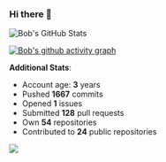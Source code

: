 ### Hi there 👋

![Bob's GitHub Stats](https://github-readme-stats.vercel.app/api?username=Bobthesoftwaredeveloper&show_icons=true&count_private=true&theme=react&hide=stars,prs,issues,contribs)

[![Bob's github activity graph](https://activity-graph.herokuapp.com/graph?username=BobTheSoftwareDeveloper&theme=react-dark)](https://github.com/ashutosh00710/github-readme-activity-graph)

**Additional Stats**:
- Account age: **3** years
- Pushed **1667** commits
- Opened **1** issues
- Submitted **128** pull requests
- Own **54** repositories
- Contributed to **24** public repositories

![](https://komarev.com/ghpvc/?username=BobTheSoftwareDeveloper)
